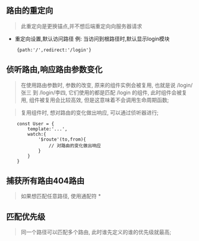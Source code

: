 ##  路由的重定向
> 此重定向是更换锚点,并不想后端重定向向服务器请求
+   重定向设置,默认访问路径
例: 当访问到根路径时,默认显示login模块
```
    {path:'/',redirect:'/login'}
```

## 侦听路由,响应路由参数变化
> 在使用路由参数时, 参数的改变, 原来的组件实例会被复用, 也就是说 /login/张三 到 /login/李四, 它们使用的都是匹配 /login 的组件, 此时组件会被复用, 组件被复用会比较高效, 但是这意味着不会调用生命周期函数; 

> 复用组件时, 想对路由的变化做出响应, 可以通过侦听器进行;
```
    const User = {
        template:'...',
        watch:{
            '$route'(to,from){
                // 对路由的变化做出响应
            }
        }
    }
```
##  捕获所有路由404路由
>   如果想匹配任意路径, 使用通配符 * 

##  匹配优先级
>同一个路径可以匹配多个路由, 此时谁先定义的谁的优先级就最高;


